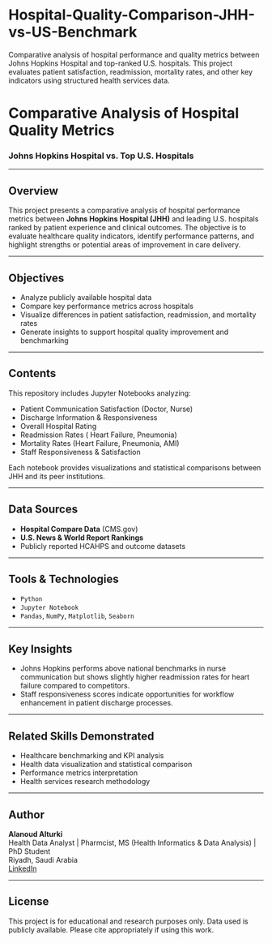 # Hospital-Quality-Comparison-JHH-vs-US-Benchmark
Comparative analysis of hospital performance and quality metrics between Johns Hopkins Hospital and top-ranked U.S. hospitals. This project evaluates patient satisfaction, readmission, mortality rates, and other key indicators using structured health services data.

# Comparative Analysis of Hospital Quality Metrics  
### Johns Hopkins Hospital vs. Top U.S. Hospitals

---

## Overview

This project presents a comparative analysis of hospital performance metrics between **Johns Hopkins Hospital (JHH)** and leading U.S. hospitals ranked by patient experience and clinical outcomes. The objective is to evaluate healthcare quality indicators, identify performance patterns, and highlight strengths or potential areas of improvement in care delivery.

---

## Objectives

- Analyze publicly available hospital data
- Compare key performance metrics across hospitals
- Visualize differences in patient satisfaction, readmission, and mortality rates
- Generate insights to support hospital quality improvement and benchmarking

---

## Contents

This repository includes Jupyter Notebooks analyzing:

- Patient Communication Satisfaction (Doctor, Nurse)
- Discharge Information & Responsiveness
- Overall Hospital Rating
- Readmission Rates ( Heart Failure, Pneumonia)
- Mortality Rates (Heart Failure, Pneumonia, AMI)
- Staff Responsiveness & Satisfaction

Each notebook provides visualizations and statistical comparisons between JHH and its peer institutions.

---

## Data Sources

- **Hospital Compare Data** (CMS.gov)  
- **U.S. News & World Report Rankings**  
- Publicly reported HCAHPS and outcome datasets

---

## Tools & Technologies

- `Python`  
- `Jupyter Notebook`  
- `Pandas`, `NumPy`, `Matplotlib`, `Seaborn`

---

## Key Insights 

- Johns Hopkins performs above national benchmarks in nurse communication but shows slightly higher readmission rates for heart failure compared to competitors.
- Staff responsiveness scores indicate opportunities for workflow enhancement in patient discharge processes.


---

## Related Skills Demonstrated

- Healthcare benchmarking and KPI analysis  
- Health data visualization and statistical comparison  
- Performance metrics interpretation  
- Health services research methodology  

---

## Author

**Alanoud Alturki**  
Health Data Analyst | Pharmcist, MS (Health Informatics & Data Analysis) | PhD Student  
Riyadh, Saudi Arabia  
[LinkedIn](https://www.linkedin.com/in/alanoud-alturki-5601b2b5)

---

## License

This project is for educational and research purposes only. Data used is publicly available. Please cite appropriately if using this work.

